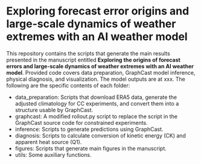 # Exploring forecast error origins and large-scale dynamics of weather extremes with an AI weather model
This repository contains the scripts that generate the main results presented in the manuscript entitled **Exploring the origins of forecast errors and large-scale dynamics of weather extremes with an AI weather model**. Provided code covers data preparation, GraphCast model inference, physical diagnosis, and visualization. The model outputs are at xxx. The following are the specific contents of each folder:

* data_preparation: Scripts that download ERA5 data, generate the adjusted climatology for CC experiments, and convert them into a structure usable by GraphCast.
* graphcast: A modified rollout.py script to replace the script in the GraphCast source code for constrained experiments.
* inference: Scripts to generate predictions using GraphCast.
* diagnosis: Scripts to calculate conversion of kinetic energy (CK) and apparent heat source (Q1).
* figures: Scripts that generate main figures in the manuscript.
* utils: Some auxiliary functions.
